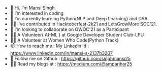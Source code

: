 - 👋 Hi, I’m Mansi Singh.
- 👀 I’m interested in coding
- 🌱 I’m currently learning Python(NLP and Deep Learning) and DSA
- 👩‍💻 I've contributed in Hacktoberfest-2k21 and LetsGrowMore SOC'21.
- 💞️ I’m looking to collaborate on GWOC'21 as a Participant
- 👩‍🎓 A Volunteer( AI-ML ) at Google Developer Student Club-LPU
- 👩‍💻 A Volunteer at Women Who Code(Python Track) 
- 📫 How to reach me : My Linkedin id : https://www.linkedin.com/in/mansi-s-2137b3207
- 🤝 Follow me on Github : https://github.com/singhmansi25
- 👩‍💻 Read my blogs at : https://medium.com/@smparihar25 

<!---
singhmansi25/singhmansi25 is a ✨ special ✨ repository because its `README.md` (this file) appears on your GitHub profile.
You can click the Preview link to take a look at your changes.
--->
